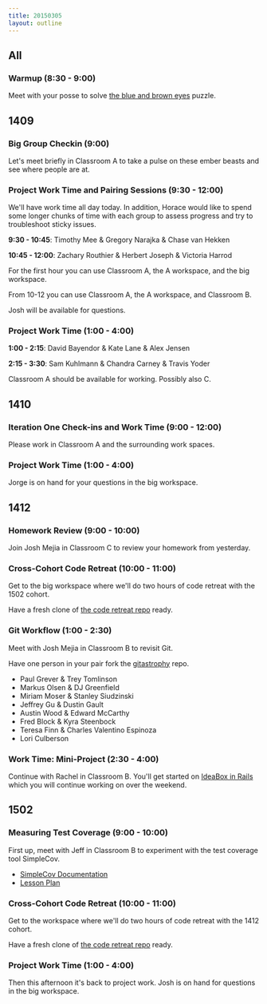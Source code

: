 ```yaml
---
title: 20150305
layout: outline
---
```


## All

### Warmup (8:30 - 9:00)

Meet with your posse to solve [the blue and brown eyes](https://xkcd.com/blue_eyes.html) puzzle.

## 1409

### Big Group Checkin (9:00)

Let's meet briefly in Classroom A to take a pulse on these ember beasts and see where people are at.

### Project Work Time and Pairing Sessions (9:30 - 12:00)

We'll have work time all day today. In addition, Horace would like to spend some longer chunks of time with each group to assess progress and try to troubleshoot sticky issues.

__9:30 - 10:45__: Timothy Mee & Gregory Narajka & Chase van Hekken

__10:45 - 12:00__: Zachary Routhier & Herbert Joseph & Victoria Harrod

For the first hour you can use Classroom A, the A workspace, and the big workspace.

From 10-12 you can use Classroom A, the A workspace, and Classroom B.

Josh will be available for questions.

### Project Work Time (1:00 - 4:00)

__1:00 - 2:15__: David Bayendor & Kate Lane & Alex Jensen

__2:15 - 3:30__: Sam Kuhlmann & Chandra Carney & Travis Yoder

Classroom A should be available for working. Possibly also C.

## 1410

### Iteration One Check-ins and Work Time (9:00 - 12:00)

Please work in Classroom A and the surrounding work spaces.

### Project Work Time (1:00 - 4:00)

Jorge is on hand for your questions in the big workspace.

## 1412

### Homework Review (9:00 - 10:00)

Join Josh Mejia in Classroom C to review your homework from yesterday.

### Cross-Cohort Code Retreat (10:00 - 11:00)

Get to the big workspace where we'll do two hours of code retreat with the 1502 cohort.

Have a fresh clone of [the code retreat repo](https://github.com/turingschool/code_retreat) ready.

### Git Workflow (1:00 - 2:30)

Meet with Josh Mejia in Classroom B to revisit Git.

Have one person in your pair fork the [gitastrophy](https://github.com/turingschool-examples/gitastrophy) repo.

* Paul Grever & Trey Tomlinson
* Markus Olsen & DJ Greenfield
* Miriam Moser & Stanley Siudzinski
* Jeffrey Gu & Dustin Gault
* Austin Wood & Edward McCarthy
* Fred Block & Kyra Steenbock
* Teresa Finn & Charles Valentino Espinoza
* Lori Culberson

### Work Time: Mini-Project (2:30 - 4:00)

Continue with Rachel in Classroom B. You'll get started on [IdeaBox in Rails](https://github.com/turingschool/challenges/blob/master/rails-mini-project.markdown) which you will continue working on over the weekend.

## 1502

### Measuring Test Coverage (9:00 - 10:00)

First up, meet with Jeff in Classroom B to experiment with the test coverage tool
SimpleCov.

* [SimpleCov Documentation](https://github.com/colszowka/simplecov)
* [Lesson Plan](https://github.com/turingschool/lesson_plans/blob/master/ruby_01-object_oriented_programming_with_ruby/measuring_improving_test_coverage.markdown)

### Cross-Cohort Code Retreat (10:00 - 11:00)

Get to the workspace where we'll do two hours of code retreat with the 1412 cohort.

Have a fresh clone of [the code retreat repo](https://github.com/turingschool/code_retreat) ready.

### Project Work Time (1:00 - 4:00)

Then this afternoon it's back to project work. Josh is on hand for questions in the big workspace.
